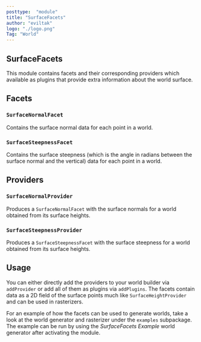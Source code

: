 ```yaml
---
posttype:  "module"  
title: "SurfaceFacets"
author: "eviltak"
logo: "./logo.png"
Tag: "World"
---
```

## SurfaceFacets
This module contains facets and their corresponding providers which available as plugins that provide extra information about the world surface.

## Facets
### `SurfaceNormalFacet`
Contains the surface normal data for each point in a world.

### `SurfaceSteepnessFacet`
Contains the surface steepness (which is the angle in radians between the surface normal and the vertical) data for each point in a world.

## Providers
### `SurfaceNormalProvider`
Produces a `SurfaceNormalFacet` with the surface normals for a world obtained from its surface heights.

### `SurfaceSteepnessProvider`
Produces a `SurfaceSteepnessFacet` with the surface steepness for a world obtained from its surface heights.

## Usage
You can either directly add the providers to your world builder via `addProvider` or add all of them as plugins via `addPlugins`. The facets contain data as a 2D field of the surface points much like `SurfaceHeightProvider` and can be used in rasterizers.

For an example of how the facets can be used to generate worlds, take a look at the world generator and rasterizer under the `examples` subpackage. The example can be run by using the _SurfaceFacets Example_ world generator after activating the module.
